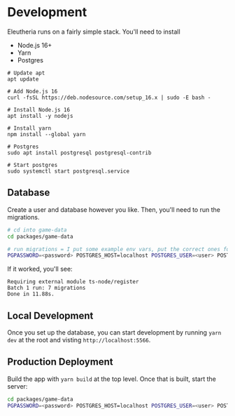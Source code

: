 # Development

Eleutheria runs on a fairly simple stack. You'll need to install

- Node.js 16+
- Yarn
- Postgres

```
# Update apt
apt update

# Add Node.js 16
curl -fsSL https://deb.nodesource.com/setup_16.x | sudo -E bash -

# Install Node.js 16
apt install -y nodejs

# Install yarn
npm install --global yarn

# Postgres
sudo apt install postgresql postgresql-contrib

# Start postgres
sudo systemctl start postgresql.service
```

## Database

Create a user and database however you like. Then, you'll need to run the migrations.

```sh
# cd into game-data
cd packages/game-data

# run migrations = I put some example env vars, put the correct ones for your setup.
PGPASSWORD=<password> POSTGRES_HOST=localhost POSTGRES_USER=<user> POSTGRES_DB=<db> yarn knex migrate:latest
```

If it worked, you'll see:

```
Requiring external module ts-node/register
Batch 1 run: 7 migrations
Done in 11.88s.
```

## Local Development

Once you set up the database, you can start development by running `yarn dev` at the root and visting `http://localhost:5566`.

## Production Deployment

Build the app with `yarn build` at the top level. Once that is built, start the server:

```sh
cd packages/game-data
PGPASSWORD=<password> POSTGRES_HOST=localhost POSTGRES_USER=<user> POSTGRES_DB=<database> NODE_ENV=production node dist/index.js
```